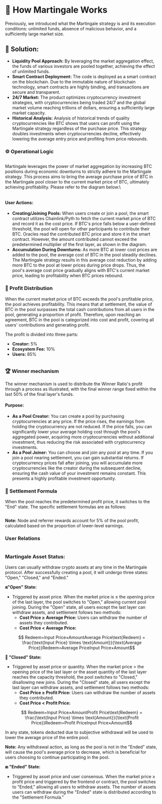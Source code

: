 # 🛞 How Martingale Works

Previously, we introduced what the Martingale strategy is and its execution conditions: unlimited funds, absence of malicious behavior, and a sufficiently large market size.

## **🔑 Solution:**

* **Liquidity Pool Approach:** By leveraging the market aggregation effect, the funds of various investors are pooled together, achieving the effect of unlimited funds.
* **Smart Contract Deployment:** The code is deployed as a smart contract on the blockchain. Due to the immutable nature of blockchain technology, smart contracts are highly binding, and transactions are secure and transparent.
* **24/7 Market:** The product optimizes cryptocurrency investment strategies, with cryptocurrencies being traded 24/7 and the global market volume reaching trillions of dollars, ensuring a sufficiently large market capacity.
* **Historical Analysis:** Analysis of historical trends of quality cryptocurrencies like BTC shows that users can profit using the Martingale strategy regardless of the purchase price. This strategy doubles investments when cryptocurrencies decline, effectively lowering the average entry price and profiting from price rebounds.

### ⚙️ Operational Logic

<figure><img src="../../.gitbook/assets/image (1).png" alt=""><figcaption></figcaption></figure>

Martingale leverages the power of market aggregation by increasing BTC positions during economic downturns to strictly adhere to the Martingale strategy. This process aims to bring the average purchase price of BTC in the Martingale pool closer to the current market price of BTC, ultimately achieving profitability. Please refer to the diagram below:\


<figure><img src="../../.gitbook/assets/image (3).png" alt=""><figcaption></figcaption></figure>

#### **User Actions:**

* **Creating/Joining Pools:** When users create or join a pool, the smart contract utilizes Chainlink/Pyth to fetch the current market price of BTC and record it as the cost price. If BTC's price falls below a user-defined threshold, the pool will open for other participants to contribute their BTC. Oracles read the contributed BTC price and store it in the smart contract. However, the amount contributed cannot exceed the predetermined multiplier of the first layer, as shown in the diagram.
* **Accumulation During Downturns:** As more BTC at lower cost prices are added to the pool, the average cost of BTC in the pool steadily declines. The Martingale strategy results in this average cost reduction by adding more BTC to the pool at lower prices during price drops. Thus, the pool's average cost price gradually aligns with BTC's current market price, leading to profitability when BTC prices rebound.

### 💸 Profit Distribution

When the current market price of BTC exceeds the pool's profitable price, the pool achieves profitability. This means that at settlement, the value of BTC in the pool surpasses the total cash contributions from all users in the pool, generating a proportion of profit. Therefore, upon reaching an agreement, BTC in the pool is categorized into cost and profit, covering all users' contributions and generating profit.

The profit is divided into three parts:

* **Creator:** 5%
* **Ecosystem Fee:** 10%
* **Users:** 85%

<figure><img src="../../.gitbook/assets/image (2).png" alt=""><figcaption></figcaption></figure>

### 🏆 Winner mechanism

The winner mechanism is used to distribute the Winner Ratio's profit through a process as illustrated, with the final winner range fixed within the last 50% of the final layer's funds.

#### **Purpose:**

* **As a Pool Creator:** You can create a pool by purchasing cryptocurrencies at any price. If the price rises, the earnings from holding the cryptocurrency are not reduced. If the price falls, you can significantly lower your average holding cost through the pool's aggregated power, acquiring more cryptocurrencies without additional investment, thus reducing the risk associated with cryptocurrency investments.
* **As a Pool Joiner:** You can choose and join any pool at any time. If you join a pool nearing settlement, you can gain substantial returns. If cryptocurrency prices fall after joining, you will accumulate more cryptocurrencies like the creator during the subsequent decline, ensuring the cash value of your investment remains constant. This presents a highly profitable investment opportunity.

### 🧮 Settlement Formula

When the pool reaches the predetermined profit price, it switches to the "End" state. The specific settlement formulas are as follows:

<figure><img src="../../.gitbook/assets/image.png" alt=""><figcaption></figcaption></figure>

**Note:** Node and referrer rewards account for 5% of the pool profit, calculated based on the proportion of lower-level earnings.

### User Relations

<figure><img src="../../.gitbook/assets/image (4).png" alt=""><figcaption></figcaption></figure>



### **Martingale Asset Status:**&#x20;

Users can usually withdraw crypto assets at any time in the Martingale protocol. After successfully creating a pool, it will undergo three states: "Open," "Closed," and "Ended."

**🔛"Open" State:**

* Triggered by asset price. When the market price is ≤ the opening price of the last layer, the pool switches to "Open," allowing current pool joining. During the "Open" state, all users except the last layer can withdraw assets, and settlement follows two methods:
  * **Cost Price ≥ Average Price:** Users can withdraw the number of assets they contributed.
  * **Cost Price < Average Price:**&#x20;

$$
Redeem=Input Price×AmountAverage Price\text{Redeem} = \frac{\text{Input Price} \times \text{Amount}}{\text{Average Price}}Redeem=Average PriceInput Price×Amount​
$$

**📴 "Closed" State:**

* Triggered by asset price or quantity. When the market price > the opening price of the last layer or the asset quantity of the last layer reaches the capacity threshold, the pool switches to "Closed," disallowing new joins. During the "Closed" state, all users except the last layer can withdraw assets, and settlement follows two methods:
  * **Cost Price ≥ Profit Price:** Users can withdraw the number of assets they contributed.
  * **Cost Price < Profit Price:**&#x20;

$$
Redeem=Input Price×AmountProfit Price\text{Redeem} = \frac{\text{Input Price} \times \text{Amount}}{\text{Profit Price}}Redeem=Profit PriceInput Price×Amount​
$$

In any state, tokens deducted due to subjective withdrawal will be used to lower the average price of the entire pool.

**Note:** Any withdrawal action, as long as the pool is not in the "Ended" state, will cause the pool's average price to decrease, which is beneficial for users choosing to continue participating in the pool.

**🔚 "Ended" State:**

* Triggered by asset price and user consensus. When the market price ≥ profit price and triggered by the frontend or contract, the pool switches to "Ended," allowing all users to withdraw assets. The number of assets users can withdraw during the "Ended" state is distributed according to the "Settlement Formula."
